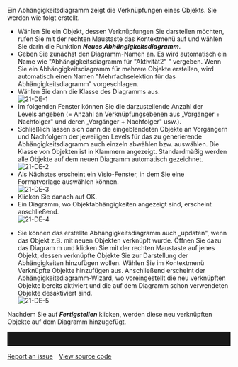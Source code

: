 

Ein Abhängigkeitsdiagramm zeigt die Verknüpfungen eines Objekts. Sie
werden wie folgt erstellt.

-   Wählen Sie ein Objekt, dessen Verknüpfungen Sie darstellen möchten,
    rufen Sie mit der rechten Maustaste das Kontextmenü auf und wählen
    Sie darin die Funktion ***Neues Abhängigkeitsdiagramm***.
-   Geben Sie zunächst den Diagramm-Namen an. Es wird automatisch ein
    Name wie "Abhängigkeitsdiagramm für "Aktivität2" " vergeben. Wenn
    Sie ein Abhängigkeitsdiagramm für mehrere Objekte erstellen, wird
    automatisch einen Namen "Mehrfachselektion für das
    Abhängigkeitsdiagramm" vorgeschlagen. 
-   Wählen Sie dann die Klasse des Diagramms aus.   
    ![21-DE-1](//images.ctfassets.net/6mz8d8cle1nl/6AgdF2tu9OiCIMcUQa08gy/c297e2db4a8d0cb02354d276d45fa858/21-DE-1.png)
-   Im folgenden Fenster können Sie die darzustellende Anzahl der
    Levels angeben (= Anzahl an Verknüpfungsebenen aus „Vorgänger +
    Nachfolger" und deren „Vorgänger + Nachfolger" usw.). 
-   Schließlich lassen sich dann die eingeblendeten Objekte an
    Vorgängern und Nachfolgern der jeweiligen Levels für das zu
    generierende Abhängigkeitsdiagramm auch einzeln abwählen bzw.
    auswählen. Die Klasse von Objekten ist in Klammern angezeigt.
    Standardmäßig werden alle Objekte auf dem neuen Diagramm automatisch
    gezeichnet.  
    ![21-DE-2](//images.ctfassets.net/6mz8d8cle1nl/4LuE9l9qROQKKAmW0uiiai/691843d651e6f1a549e40eabc0ed7b94/21-DE-2.png)
-   Als Nächstes erscheint ein Visio-Fenster, in dem Sie eine
    Formatvorlage auswählen können.  
    ![21-DE-3](//images.ctfassets.net/6mz8d8cle1nl/2BWDaQ6PMUGOGoWU60eOiS/08526a27f2e4acbd91d7f1f445bec69a/21-DE-3.png)
-   Klicken Sie danach auf OK.
-   Ein Diagramm, wo Objektabhängigkeiten angezeigt sind, erscheint
    anschließend.   
    ![21-DE-4](//images.ctfassets.net/6mz8d8cle1nl/3YqSO78ovuC6a88M0imEOY/18368ba2740a48d9a6e020db20e9abab/21-DE-4.png)

<!-- -->

-   Sie können das erstellte Abhängigkeitsdiagramm auch „updaten", wenn
    das Objekt z.B. mit neuen Objekten verknüpft wurde. Öffnen Sie dazu
    das Diagram m und klicken Sie mit der rechten Maustaste auf jenes
    Objekt, dessen verknüpfte Objekte Sie zur Darstellung der
    Abhängigkeiten hinzufügen wollen. Wählen Sie im Kontextmenü
    Verknüpfte Objekte hinzufügen aus. Anschließend erscheint der
    Abhängigkeitsdiagramm-Wizard, wo voreingestellt die neu verknüpften
    Objekte bereits aktiviert und die auf dem Diagramm schon verwendeten
    Objekte desaktiviert sind.  
    ![21-DE-5](//images.ctfassets.net/6mz8d8cle1nl/7goCye2Z8swioqecuGAAma/a168d28e4b23a9c03fa08e1719308c70/21-DE-5.png)

Nachdem Sie auf ***Fertigstellen*** klicken, werden diese neu
verknüpften Objekte auf dem Diagramm hinzugefügt.


<hr style="padding-top:2rem" />
<a href="https://github.com/process4/docs/issues" target="_blank" class="bgw btn btn-primary btn-lg shadow-sm">Report an issue</a>
<a href="https://github.com/process4/docs" target="_blank" class="bgw btn btn-primary btn-lg shadow-sm" style="margin-left:10px;">View source code</a>